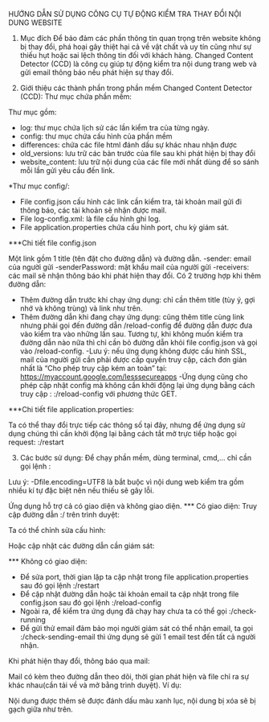



HƯỚNG DẪN 
SỬ DỤNG CÔNG CỤ TỰ ĐỘNG KIỂM TRA THAY ĐỔI NỘI DUNG WEBSITE







1.	Mục đích
Để bảo đảm các phần thông tin quan trọng trên website không bị thay đổi, phá hoại gây thiệt hại cả về vật chất và uy tín cũng như sự thiếu hụt hoặc sai lệch thông tin đối với khách hàng.
Changed Content Detector (CCD) là công cụ giúp tự động kiểm tra nội dung trang web và gửi email thông báo nếu phát hiện sự thay đổi.

2.	Giới thiệu các thành phần trong phần mềm Changed Content Detector (CCD):
Thư mục chứa phần mềm:
 
Thư mục gồm: 
- log: thư mục chứa lịch sử các lần kiểm tra của từng ngày.
- config: thư mục chứa cấu hình của phần mềm
- differences: chứa các file html đánh dấu sự khác nhau nhận được
- old_versions: lưu trữ các bản trước của file sau khi phát hiện bị thay đổi 
- website_content: lưu trữ nội dung của các file mới nhất dùng để so sánh mỗi lần gửi yêu cầu đến link.

*Thư mục config/:
 
- File config.json cấu hình các link cần kiểm tra, tài khoản mail gửi đi thông báo, các tài khoản sẽ nhận được mail.
- File log-config.xml: là file cấu hình ghi log.
- File application.properties chứa cấu hình port, chu kỳ giám sát.

***Chi tiết file config.json
 
Một link gồm 1 title (tên đặt cho đường dẫn) và đường dẫn.
-sender: email của người gửi
-senderPassword: mật khẩu mail của người gửi
-receivers: các mail sẽ nhận thông báo khi phát hiện thay đổi.
Có 2 trường hợp khi thêm đường dẫn:
+ Thêm đường dẫn trước khi chạy ứng dụng: chỉ cần thêm title (tùy ý, gợi nhớ và không trùng) và link như trên.
+ Thêm đường dẫn khi đang chạy ứng dụng: cũng thêm title cùng link nhưng phải gọi đến đường dẫn /reload-config để đường dẫn được đưa vào kiểm tra vào những lần sau.
Tương tự, khi không muốn kiểm tra đường dẫn nào nữa thì chỉ cần bỏ đường dẫn khỏi file config.json và gọi vào /reload-config.
-Lưu ý: nếu ứng dụng không được cấu hình SSL, mail của người gửi cần phải được cấp quyền truy cập, cách đơn giản nhất là “Cho phép truy cập kém an toàn” tại:
https://myaccount.google.com/lesssecureapps
-Ứng dụng cũng cho phép cập nhật config mà không cần khởi động lại ứng dụng bằng cách truy cập : <ip>:<host>/reload-config với phương thức GET.

***Chi tiết file application.properties:
 
Ta có thể thay đổi trực tiếp các thông số tại đây, nhưng để ứng dụng sử dụng chúng thì cần khởi động lại bằng cách tắt mở trực tiếp hoặc gọi request: <ip>:<host>/restart





3.	Các bước sử dụng:
Để chạy phần mềm, dùng terminal, cmd,… chỉ cần gọi lệnh :
 
Lưu ý: -Dfile.encoding=UTF8 là bắt buộc vì nội dung web kiểm tra gồm nhiều kí tự đặc biệt nên nếu thiếu sẽ gây lỗi.

Ứng dụng hỗ trợ cả có giao diện và không giao diện.
*** Có giao diện:
Truy cập đường dẫn <ip>:<host>/ trên trình duyệt:
 
Ta có thể chỉnh sửa cấu hình:
 

Hoặc cập nhật các đường dẫn cần giám sát:
 

*** Không có giao diện:
-	Để sửa port, thời gian lặp ta cập nhật trong file application.properties sau đó gọi lệnh <ip>:<host>/restart
-	Để cập nhật đường dẫn hoặc tài khoản email ta cập nhật trong file config.json sau đó gọi lệnh <ip>:<host>/reload-config
-	Ngoài ra, để kiểm tra ứng dụng đã chạy hay chưa ta có thể gọi <ip>:<host>/check-running
-	Để gửi thử email đảm bảo mọi người giám sát có thể nhận email, ta gọi <ip>:<host>/check-sending-email thì ứng dụng sẽ gửi 1 email test đến tất cả người nhận.









Khi phát hiện thay đổi, thông báo qua mail:
  


Mail có kèm theo đường dẫn theo dõi, thời gian phát hiện và file chỉ ra sự khác nhau(cần tải về và mở bằng trình duyệt). Ví dụ:

 

Nội dung được thêm sẽ được đánh dấu màu xanh lục, nội dung bị xóa sẽ bị gạch giữa như trên.

